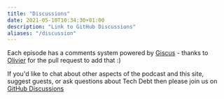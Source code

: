 ```yaml
---
title: "Discussions"
date: 2021-05-10T10:34:30+01:00
description: "Link to GitHub Discussions"
aliases: "/discussion"
---
```


Each episode has a comments system powered by
[Giscus](https://giscus.vercel.app/) - thanks to
[Olivier](https://techdebtburndown.com/guest/olivier/) for the pull
request to add that :)

If you'd like to chat about other aspects of the podcast and this site, suggest
guests, or ask questions about Tech Debt then please join us on
[GitHub Discussions](https://github.com/Tech-Debt-Burndown/TDBwebsite/discussions)